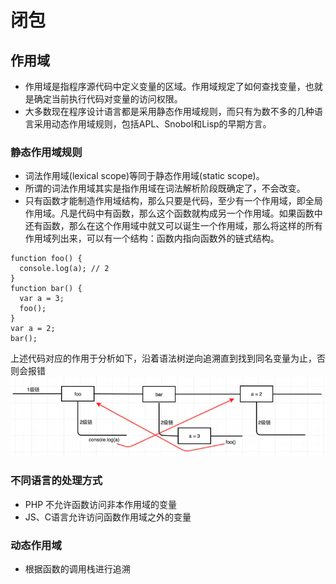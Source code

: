 # 闭包

## 作用域
* 作用域是指程序源代码中定义变量的区域。作用域规定了如何查找变量，也就是确定当前执行代码对变量的访问权限。
* 大多数现在程序设计语言都是采用静态作用域规则，而只有为数不多的几种语言采用动态作用域规则，包括APL、Snobol和Lisp的早期方言。
### 静态作用域规则
* 词法作用域(lexical scope)等同于静态作用域(static scope)。
* 所谓的词法作用域其实是指作用域在词法解析阶段既确定了，不会改变。
* 只有函数才能制造作用域结构，那么只要是代码，至少有一个作用域，即全局作用域。凡是代码中有函数，那么这个函数就构成另一个作用域。如果函数中还有函数，那么在这个作用域中就又可以诞生一个作用域，那么将这样的所有作用域列出来，可以有一个结构：函数内指向函数外的链式结构。
```
function foo() {
  console.log(a); // 2
}
function bar() {
  var a = 3;
  foo();
}
var a = 2;
bar();
```
上述代码对应的作用于分析如下，沿着语法树逆向追溯直到找到同名变量为止，否则会报错
![image](./assets/16ee9fbc027845d5.png)
### 不同语言的处理方式
* PHP 不允许函数访问非本作用域的变量
* JS、C语言允许访问函数作用域之外的变量
### 动态作用域
* 根据函数的调用栈进行追溯
## 